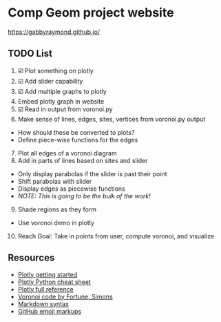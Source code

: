 # Comp Geom project website
https://gabbyraymond.github.io/

## TODO List
1. :ballot_box_with_check: Plot something on plotly
2. :ballot_box_with_check: Add slider capability
3. :ballot_box_with_check: Add multiple graphs to plotly
4. Embed plotly graph in website
5. :ballot_box_with_check: Read in output from voronoi.py
6. Make sense of lines, edges, sites, vertices from voronoi.py output
  * How should these be converted to plots?
  * Define piece-wise functions for the edges
7. Plot all edges of a voronoi diagram
8. Add in parts of lines based on sites and slider
  * Only display parabolas if the slider is past their point
  * Shift parabolas with slider
  * Display edges as piecewise functions
  * *NOTE: This is going to be the bulk of the work!*
9. Shade regions as they form
  * Use voronoi demo in plotly
10. Reach Goal: Take in points from user, compute voronoi, and visualize

## Resources
* [Plotly getting started](https://plot.ly/python/getting-started/)
* [Plotly Python cheat sheet](https://images.plot.ly/plotly-documentation/images/python_cheat_sheet.pdf)
* [Plotly full reference](https://plot.ly/python/reference/)
* [Voronoi code by Fortune, Simons](https://svn.osgeo.org/qgis/trunk/qgis/python/plugins/fTools/tools/voronoi.py)
* [Markdown syntax](https://confluence.atlassian.com/bitbucketserver/markdown-syntax-guide-776639995.html)
* [GitHub emoji markups](https://gist.github.com/rxaviers/7360908)
